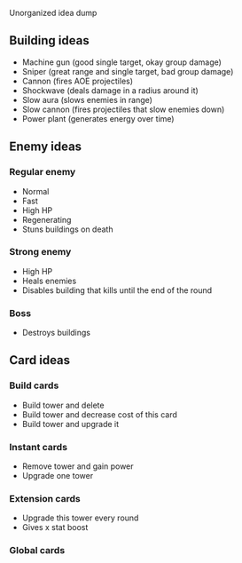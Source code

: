 Unorganized idea dump
## Building ideas

- Machine gun (good single target, okay group damage)
- Sniper (great range and single target, bad group damage)
- Cannon (fires AOE projectiles)
- Shockwave (deals damage in a radius around it)
- Slow aura (slows enemies in range)
- Slow cannon (fires projectiles that slow enemies down)
- Power plant (generates energy over time)

## Enemy ideas

### Regular enemy

- Normal 
- Fast
- High HP
- Regenerating
- Stuns buildings on death

### Strong enemy

- High HP
- Heals enemies
- Disables building that kills until the end of the round

### Boss

- Destroys buildings

## Card ideas

### Build cards

- Build tower and delete
- Build tower and decrease cost of this card
- Build tower and upgrade it

### Instant cards

- Remove tower and gain power
- Upgrade one tower

### Extension cards

- Upgrade this tower every round
- Gives x stat boost 

### Global cards
